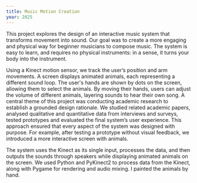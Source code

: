 ```yaml
---
title: Music Motion Creation
year: 2025
---
```

This project explores the design of an interactive music system that transforms movement into sound. Our goal was to create a more engaging and physical way for beginner musicians to compose music. The system is easy to learn, and requires no physical instruments: in a sense, it turns your body into the instrument.

Using a Kinect motion sensor, we track the user’s position and arm movements. A screen displays animated animals, each representing a different sound loop. The user's hands are shown by dots on the screen, allowing them to select the animals. By moving their hands, users can adjust the volume of different animals, layering sounds to hear their own song.
<Images images="1dance.jpg,2dance.jpg" height="500px" width="500px" lgColumns="2" caption= "Demo of the system">
A central theme of this project was conducting academic research to establish a grounded design rationale. We studied related academic papers, analysed qualitative and quantitative data from interviews and surveys, tested prototypes and evaluated the final system’s user experience. This approach ensured that every aspect of the system was designed with purpose. For example, after testing a prototype without visual feedback, we introduced a more interactive screen with animals.

The system uses the Kinect as its single input, processes the data, and then outputs the sounds through speakers while displaying animated animals on the screen. We used Python and PyKinect2 to process data from the Kinect, along with Pygame for rendering and audio mixing. I painted the animals by hand.
<single-image src="cover.png" height="3000" width="1000">